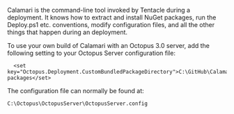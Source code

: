Calamari is the command-line tool invoked by Tentacle during a deployment. It knows how to extract and install NuGet packages, run the Deploy.ps1 etc. conventions, modify configuration files, and all the other things that happen during an deployment.

To use your own build of Calamari with an Octopus 3.0 server, add the following setting to your Octopus Server configuration file:

```
  <set key="Octopus.Deployment.CustomBundledPackageDirectory">C:\GitHub\Calamari\built-packages</set>
```

The configuration file can normally be found at:

```
C:\Octopus\OctopusServer\OctopusServer.config
```
